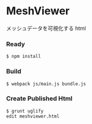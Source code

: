 # MeshViewer
メッシュデータを可視化する html

### Ready
```
$ npm install
```

### Build
```
$ webpack js/main.js bundle.js
```

### Create Published Html
```
$ grunt uglify
edit meshviewer.html 
```
